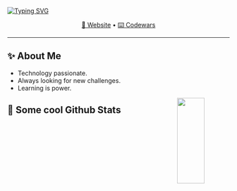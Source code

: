 [![Typing SVG](https://readme-typing-svg.herokuapp.com/?color=fff&size=35&center=true&vCenter=true&width=1000&lines=Hi+there+👋!;My+name+is+Pedro+Cardador;Welcome+to+my+profile!+:%29)](https://git.io/typing-svg)

<p align="center">
  <a href="#">🔨 Website</a> •
  <a href="https://www.codewars.com/users/__pcardas__">⌨️ Codewars</a>
</p>

---

## ✨ About Me

<div align="center">
    <ul align="left" width="41%">
      <li> Technology passionate.</li>
      <li> Always looking for new challenges.</li>
      <li> Learning is power.</li>
    </ul>
  <img align="right" width="35%" height="195px" src="https://github-readme-stats.vercel.app/api/top-langs/?username=pcardas&layout=compact&hide_border=true&title_color=00bfbf&text_color=00bfbf&bg_color=0d1117" />
</div>

## 📓 Some cool Github Stats


